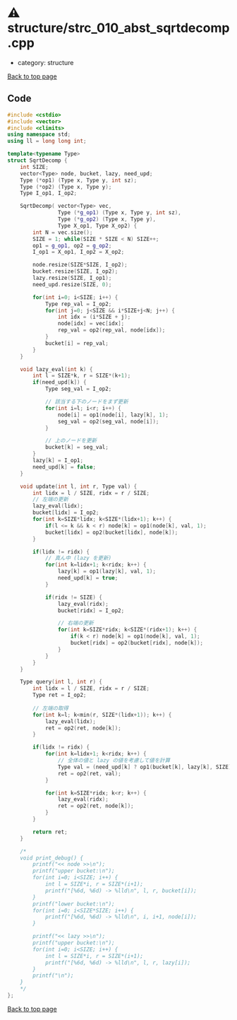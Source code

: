 <!-- mathjax config similar to math.stackexchange -->
<script type="text/javascript" async
  src="https://cdnjs.cloudflare.com/ajax/libs/mathjax/2.7.5/MathJax.js?config=TeX-MML-AM_CHTML">
</script>
<script type="text/x-mathjax-config">
  MathJax.Hub.Config({
    TeX: { equationNumbers: { autoNumber: "AMS" }},
    tex2jax: {
      inlineMath: [ ['$','$'] ],
      processEscapes: true
    },
    "HTML-CSS": { matchFontHeight: false },
    displayAlign: "left",
    displayIndent: "2em"
  });
</script>

<script type="text/javascript" src="https://cdnjs.cloudflare.com/ajax/libs/jquery/3.4.1/jquery.min.js"></script>
<script src="https://cdn.jsdelivr.net/npm/jquery-balloon-js@1.1.2/jquery.balloon.min.js" integrity="sha256-ZEYs9VrgAeNuPvs15E39OsyOJaIkXEEt10fzxJ20+2I=" crossorigin="anonymous"></script>
<script type="text/javascript" src="../../assets/js/copy-button.js"></script>
<link rel="stylesheet" href="../../assets/css/copy-button.css" />


# :warning: structure/strc_010_abst_sqrtdecomp.cpp
* category: structure


[Back to top page](../../index.html)



## Code
```cpp
#include <cstdio>
#include <vector>
#include <climits>
using namespace std;
using ll = long long int;

template<typename Type>
struct SqrtDecomp {
    int SIZE;
    vector<Type> node, bucket, lazy, need_upd;
    Type (*op1) (Type x, Type y, int sz);
    Type (*op2) (Type x, Type y);
    Type I_op1, I_op2;

    SqrtDecomp( vector<Type> vec,
                Type (*g_op1) (Type x, Type y, int sz),
                Type (*g_op2) (Type x, Type y),
                Type X_op1, Type X_op2) {
        int N = vec.size();
        SIZE = 1; while(SIZE * SIZE < N) SIZE++;
        op1 = g_op1, op2 = g_op2;
        I_op1 = X_op1, I_op2 = X_op2;

        node.resize(SIZE*SIZE, I_op2);
        bucket.resize(SIZE, I_op2);
        lazy.resize(SIZE, I_op1);
        need_upd.resize(SIZE, 0);

        for(int i=0; i<SIZE; i++) {
            Type rep_val = I_op2;
            for(int j=0; j<SIZE && i*SIZE+j<N; j++) {
                int idx = (i*SIZE + j);
                node[idx] = vec[idx];
                rep_val = op2(rep_val, node[idx]);
            }
            bucket[i] = rep_val;
        }
    }

    void lazy_eval(int k) {
        int l = SIZE*k, r = SIZE*(k+1);
        if(need_upd[k]) {
            Type seg_val = I_op2;

            // 該当する下のノードをまず更新
            for(int i=l; i<r; i++) {
                node[i] = op1(node[i], lazy[k], 1);
                seg_val = op2(seg_val, node[i]);
            }

            // 上のノードを更新
            bucket[k] = seg_val;
        }
        lazy[k] = I_op1;
        need_upd[k] = false;
    }

    void update(int l, int r, Type val) {
        int lidx = l / SIZE, ridx = r / SIZE;
        // 左端の更新
        lazy_eval(lidx);
        bucket[lidx] = I_op2;
        for(int k=SIZE*lidx; k<SIZE*(lidx+1); k++) {
            if(l <= k && k < r) node[k] = op1(node[k], val, 1);
            bucket[lidx] = op2(bucket[lidx], node[k]);
        }

        if(lidx != ridx) {
            // 真ん中 (lazy を更新)
            for(int k=lidx+1; k<ridx; k++) {
                lazy[k] = op1(lazy[k], val, 1);
                need_upd[k] = true;
            }

            if(ridx != SIZE) {
                lazy_eval(ridx);
                bucket[ridx] = I_op2;

                // 右端の更新
                for(int k=SIZE*ridx; k<SIZE*(ridx+1); k++) {
                    if(k < r) node[k] = op1(node[k], val, 1);
                    bucket[ridx] = op2(bucket[ridx], node[k]);
                }
            }
        }
    }

    Type query(int l, int r) {
        int lidx = l / SIZE, ridx = r / SIZE;
        Type ret = I_op2;
        
        // 左端の取得
        for(int k=l; k<min(r, SIZE*(lidx+1)); k++) {
            lazy_eval(lidx);
            ret = op2(ret, node[k]);
        }

        if(lidx != ridx) {
            for(int k=lidx+1; k<ridx; k++) {
                // 全体の値と lazy の値を考慮して値を計算
                Type val = (need_upd[k] ? op1(bucket[k], lazy[k], SIZE) : bucket[k]);
                ret = op2(ret, val);
            }

            for(int k=SIZE*ridx; k<r; k++) {
                lazy_eval(ridx);
                ret = op2(ret, node[k]);
            }
        }

        return ret;
    }

    /*
    void print_debug() {
        printf("<< node >>\n");
        printf("upper bucket:\n");
        for(int i=0; i<SIZE; i++) {
            int l = SIZE*i, r = SIZE*(i+1);
            printf("[%6d, %6d) -> %lld\n", l, r, bucket[i]);
        }
        printf("lower bucket:\n");
        for(int i=0; i<SIZE*SIZE; i++) {
            printf("[%6d, %6d) -> %lld\n", i, i+1, node[i]);
        }

        printf("<< lazy >>\n");
        printf("upper bucket:\n");
        for(int i=0; i<SIZE; i++) {
            int l = SIZE*i, r = SIZE*(i+1);
            printf("[%6d, %6d) -> %lld\n", l, r, lazy[i]);
        }
        printf("\n");
    }
    */
};

```

[Back to top page](../../index.html)

